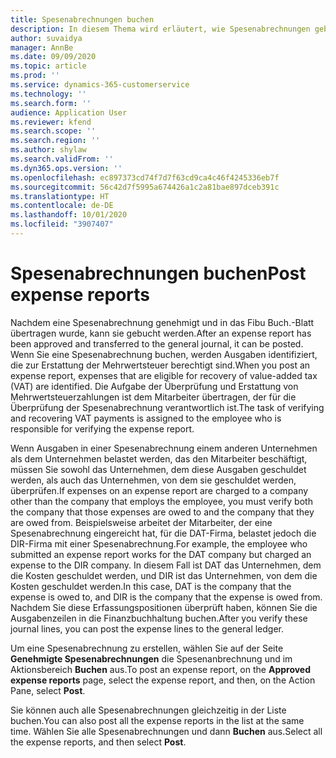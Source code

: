 ```yaml
---
title: Spesenabrechnungen buchen
description: In diesem Thema wird erläutert, wie Spesenabrechnungen gebucht werden.
author: suvaidya
manager: AnnBe
ms.date: 09/09/2020
ms.topic: article
ms.prod: ''
ms.service: dynamics-365-customerservice
ms.technology: ''
ms.search.form: ''
audience: Application User
ms.reviewer: kfend
ms.search.scope: ''
ms.search.region: ''
ms.author: shylaw
ms.search.validFrom: ''
ms.dyn365.ops.version: ''
ms.openlocfilehash: ec897373cd74f7d7f63cd9ca4c46f4245336eb7f
ms.sourcegitcommit: 56c42d7f5995a674426a1c2a81bae897dceb391c
ms.translationtype: HT
ms.contentlocale: de-DE
ms.lasthandoff: 10/01/2020
ms.locfileid: "3907407"
---
```

# <a name="post-expense-reports"></a><span data-ttu-id="64a41-103">Spesenabrechnungen buchen</span><span class="sxs-lookup"><span data-stu-id="64a41-103">Post expense reports</span></span>

<span data-ttu-id="64a41-104">Nachdem eine Spesenabrechnung genehmigt und in das Fibu Buch.-Blatt übertragen wurde, kann sie gebucht werden.</span><span class="sxs-lookup"><span data-stu-id="64a41-104">After an expense report has been approved and transferred to the general journal, it can be posted.</span></span> <span data-ttu-id="64a41-105">Wenn Sie eine Spesenabrechnung buchen, werden Ausgaben identifiziert, die zur Erstattung der Mehrwertsteuer berechtigt sind.</span><span class="sxs-lookup"><span data-stu-id="64a41-105">When you post an expense report, expenses that are eligible for recovery of value-added tax (VAT) are identified.</span></span> <span data-ttu-id="64a41-106">Die Aufgabe der Überprüfung und Erstattung von Mehrwertsteuerzahlungen ist dem Mitarbeiter übertragen, der für die Überprüfung der Spesenabrechnung verantwortlich ist.</span><span class="sxs-lookup"><span data-stu-id="64a41-106">The task of verifying and recovering VAT payments is assigned to the employee who is responsible for verifying the expense report.</span></span>

<span data-ttu-id="64a41-107">Wenn Ausgaben in einer Spesenabrechnung einem anderen Unternehmen als dem Unternehmen belastet werden, das den Mitarbeiter beschäftigt, müssen Sie sowohl das Unternehmen, dem diese Ausgaben geschuldet werden, als auch das Unternehmen, von dem sie geschuldet werden, überprüfen.</span><span class="sxs-lookup"><span data-stu-id="64a41-107">If expenses on an expense report are charged to a company other than the company that employs the employee, you must verify both the company that those expenses are owed to and the company that they are owed from.</span></span> <span data-ttu-id="64a41-108">Beispielsweise arbeitet der Mitarbeiter, der eine Spesenabrechnung eingereicht hat, für die DAT-Firma, belastet jedoch die DIR-Firma mit einer Spesenabrechnung.</span><span class="sxs-lookup"><span data-stu-id="64a41-108">For example, the employee who submitted an expense report works for the DAT company but charged an expense to the DIR company.</span></span> <span data-ttu-id="64a41-109">In diesem Fall ist DAT das Unternehmen, dem die Kosten geschuldet werden, und DIR ist das Unternehmen, von dem die Kosten geschuldet werden.</span><span class="sxs-lookup"><span data-stu-id="64a41-109">In this case, DAT is the company that the expense is owed to, and DIR is the company that the expense is owed from.</span></span> <span data-ttu-id="64a41-110">Nachdem Sie diese Erfassungspositionen überprüft haben, können Sie die Ausgabenzeilen in die Finanzbuchhaltung buchen.</span><span class="sxs-lookup"><span data-stu-id="64a41-110">After you verify these journal lines, you can post the expense lines to the general ledger.</span></span>

<span data-ttu-id="64a41-111">Um eine Spesenabrechnung zu erstellen, wählen Sie auf der Seite **Genehmigte Spesenabrechnungen** die Spesenanbrechnung und im Aktionsbereich **Buchen** aus.</span><span class="sxs-lookup"><span data-stu-id="64a41-111">To post an expense report, on the **Approved expense reports** page, select the expense report, and then, on the Action Pane, select **Post**.</span></span>

<span data-ttu-id="64a41-112">Sie können auch alle Spesenabrechnungen gleichzeitig in der Liste buchen.</span><span class="sxs-lookup"><span data-stu-id="64a41-112">You can also post all the expense reports in the list at the same time.</span></span> <span data-ttu-id="64a41-113">Wählen Sie alle Spesenabrechnungen und dann **Buchen** aus.</span><span class="sxs-lookup"><span data-stu-id="64a41-113">Select all the expense reports, and then select **Post**.</span></span>
